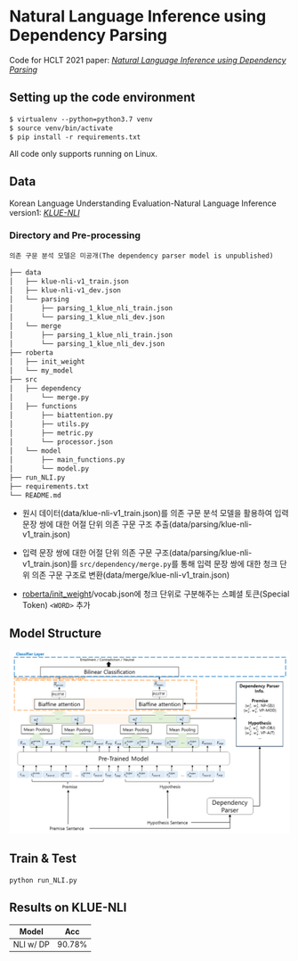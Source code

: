 # Natural Language Inference using Dependency Parsing
Code for HCLT 2021 paper: *[Natural Language Inference using Dependency Parsing](https://koreascience.kr/article/CFKO202130060562801.page?&lang=ko)*


## Setting up the code environment

```
$ virtualenv --python=python3.7 venv
$ source venv/bin/activate
$ pip install -r requirements.txt
```


All code only supports running on Linux.

## Data

Korean Language Understanding Evaluation-Natural Language Inference version1: *[KLUE-NLI](https://klue-benchmark.com/tasks/68/data/description)*

### Directory and Pre-processing
`의존 구문 분석 모델은 미공개(The dependency parser model is unpublished)`
```
├── data
│   ├── klue-nli-v1_train.json
│   ├── klue-nli-v1_dev.json
│   └── parsing
│       ├── parsing_1_klue_nli_train.json
│       └── parsing_1_klue_nli_dev.json
│   └── merge
│       ├── parsing_1_klue_nli_train.json
│       └── parsing_1_klue_nli_dev.json
├── roberta
│   ├── init_weight
│   └── my_model
├── src
│   ├── dependency
│       └── merge.py
│   ├── functions
│       ├── biattention.py
│       ├── utils.py
│       ├── metric.py
│       └── processor.json
│   └── model
│       ├── main_functions.py
│       └── model.py
├── run_NLI.py
├── requirements.txt
└── README.md
```

* 원시 데이터(data/klue-nli-v1_train.json)를 의존 구문 분석 모델을 활용하여 입력 문장 쌍에 대한 어절 단위 의존 구문 구조 추출(data/parsing/klue-nli-v1_train.json)

* 입력 문장 쌍에 대한 어절 단위 의존 구문 구조(data/parsing/klue-nli-v1_train.json)를 `src/dependency/merge.py`를 통해 입력 문장 쌍에 대한 청크 단위 의존 구문 구조로 변환(data/merge/klue-nli-v1_train.json)

* [roberta/init_weight](https://huggingface.co/klue/roberta-base)/vocab.json에 청크 단위로 구분해주는 스폐셜 토큰(Special Token) `<WORD>` 추가


## Model Structure

<img src='model.png' width='1000'>

## Train & Test

```
python run_NLI.py
```

## Results on KLUE-NLI

| Model | Acc |
|---|--------- |
| NLI w/ DP | 90.78% |
